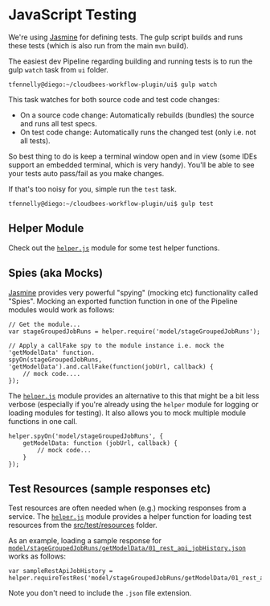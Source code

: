 # JavaScript Testing

We're using [Jasmine] for defining tests.  The gulp script builds and runs these tests (which is also run from the main `mvn` build).

The easiest dev Pipeline regarding building and running tests is to run the gulp `watch` task from `ui` folder.

```
tfennelly@diego:~/cloudbees-workflow-plugin/ui$ gulp watch
```

This task watches for both source code and test code changes:

* On a source code change:  Automatically rebuilds (bundles) the source and runs all test specs.
* On test code change:  Automatically runs the changed test (only i.e. not all tests).

So best thing to do is keep a terminal window open and in view (some IDEs support an embedded terminal, which is very handy).  You'll be able to see your tests auto pass/fail as you make changes.

If that's too noisy for you, simple run the `test` task.

```
tfennelly@diego:~/cloudbees-workflow-plugin/ui$ gulp test
```

## Helper Module
Check out the [`helper.js`][helperjs] module for some test helper functions.

## Spies (aka Mocks)
[Jasmine] provides very powerful "spying" (mocking etc) functionality called "Spies".  Mocking an exported function
function in one of the Pipeline modules would work as follows:

```
// Get the module...
var stageGroupedJobRuns = helper.require('model/stageGroupedJobRuns');

// Apply a callFake spy to the module instance i.e. mock the 'getModelData' function.
spyOn(stageGroupedJobRuns, 'getModelData').and.callFake(function(jobUrl, callback) {
    // mock code....
});
```

The [`helper.js`][helperjs] module provides an alternative to this that might be a bit less verbose (especially if you're already using
the `helper` module for logging or loading modules for testing).  It also allows you to mock multiple module functions in one call.

```
helper.spyOn('model/stageGroupedJobRuns', {
    getModelData: function (jobUrl, callback) {
        // mock code...
    }
});
```

## Test Resources (sample responses etc)
Test resources are often needed when (e.g.) mocking responses from a service.  The [`helper.js`][helperjs] module provides a helper
function for loading test resources from the [src/test/resources][testres] folder.

As an example, loading a sample response for [`model/stageGroupedJobRuns/getModelData/01_rest_api_jobHistory.json`](../resources/model/stageGroupedJobRuns/getModelData/01_rest_api_jobHistory.json)
works as follows:

```
var sampleRestApiJobHistory = helper.requireTestRes('model/stageGroupedJobRuns/getModelData/01_rest_api_jobHistory');
```

Note you don't need to include the `.json` file extension.

[Jasmine]: http://jasmine.github.io/2.0/introduction.html
[helperjs]: ./helper.js
[testres]: ../resources
